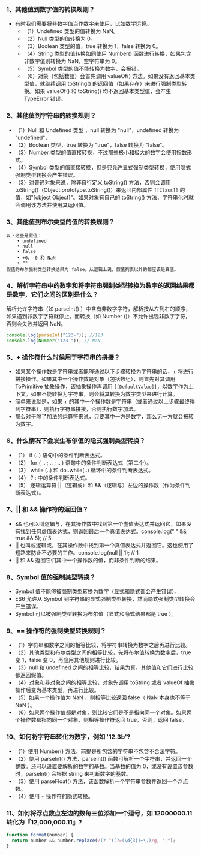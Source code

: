 ### 1、其他值到数字值的转换规则？

- 有时我们需要将非数字值当作数字来使用，比如数学运算。
  - （1）Undefined 类型的值转换为 NaN。
  - （2）Null 类型的值转换为 0。
  - （3）Boolean 类型的值，true 转换为 1，false 转换为 0。
  - （4）String 类型的值转换如同使用 Number() 函数进行转换，如果包含非数字值则转换为 NaN，空字符串为 0。
  - （5）Symbol 类型的值不能转换为数字，会报错。
  - （6）对象（包括数组）会首先调用 valueOf() 方法。如果没有返回基本类型值，就继续调用 toString() 的返回值（如果存在）来进行强制类型转换。如果 valueOf() 和 toString() 均不返回基本类型值，会产生 TypeError 错误。

### 2、其他值到字符串的转换规则？

- （1）Null 和 Undefined 类型 ，null 转换为 "null"，undefined 转换为 "undefined"，
- （2）Boolean 类型，true 转换为 "true"，false 转换为 "false"。
- （3）Number 类型的值直接转换，不过那些极小和极大的数字会使用指数形式。
- （4）Symbol 类型的值直接转换，但是只允许显式强制类型转换，使用隐式强制类型转换会产生错误。
- （3）对普通对象来说，除非自行定义 toString() 方法，否则会调用 toString()（Object.prototype.toString()）来返回内部属性 `[[Class]]` 的值，如"[object Object]"。如果对象有自己的 toString() 方法，字符串化时就会调用该方法并使用其返回值。

### 3、其他值到布尔类型的值的转换规则？

    以下这些是假值：
        • undefined
        • null
        • false
        • +0、-0 和 NaN
        • ""
    假值的布尔强制类型转换结果为 false。从逻辑上说，假值列表以外的都应该是真值。

### 4、解析字符串中的数字和将字符串强制类型转换为数字的返回结果都是数字，它们之间的区别是什么？

解析允许字符串（如 parseInt() ）中含有非数字字符，解析按从左到右的顺序，如果遇到非数字字符就停止。而转换（如 Number ()）不允许出现非数字字符，否则会失败并返回 NaN。

```js
console.log(parseInt("123-")); //123
console.log(Number("123-")); // NaN
```

### 5、+ 操作符什么时候用于字符串的拼接？

- 如果某个操作数是字符串或者能够通过以下步骤转换为字符串的话，+ 将进行拼接操作。如果其中一个操作数是对象（包括数组），则首先对其调用 ToPrimitive 抽象操作，该抽象操作再调用 `[[DefaultValue]]`，以数字作为上下文。如果不能转换为字符串，则会将其转换为数字类型来进行计算。
- 简单来说就是，如果 + 的其中一个操作数是字符串（或者通过以上步骤最终得到字符串），则执行字符串拼接，否则执行数字加法。
- 那么对于除了加法的运算符来说，只要其中一方是数字，那么另一方就会被转为数字。

### 6、什么情况下会发生布尔值的隐式强制类型转换？

- （1） if (..) 语句中的条件判断表达式。
- （2） for ( .. ; .. ; .. ) 语句中的条件判断表达式（第二个）。
- （3） while (..) 和 do..while(..) 循环中的条件判断表达式。
- （4） ? : 中的条件判断表达式。
- （5） 逻辑运算符 ||（逻辑或）和 &&（逻辑与）左边的操作数（作为条件判断表达式）。

### 7、|| 和 && 操作符的返回值？

- && 也可以叫逻辑与，在其操作数中找到第一个虚值表达式并返回它，如果没有找到任何虚值表达式，则返回最后一个真值表达式。console.log(" " && true && 5); // 5
- || 也叫或逻辑或，在其操作数中找到第一个真值表达式并返回它。这也使用了短路来防止不必要的工作。console.log(null || 1); // 1
- || 和 && 返回它们其中一个操作数的值，而非条件判断的结果。

### 8、Symbol 值的强制类型转换？

- Symbol 值不能够被强制类型转换为数字（显式和隐式都会产生错误）。
- ES6 允许从 Symbol 到字符串的显式强制类型转换，然而隐式强制类型转换会产生错误。
- Symbol 可以被强制类型转换为布尔值（显式和隐式结果都是 true ）。

### 9、== 操作符的强制类型转换规则？

- （1）字符串和数字之间的相等比较，将字符串转换为数字之后再进行比较。
- （2）其他类型和布尔类型之间的相等比较，先将布尔值转换为数字后，true 变 1，false 变 0，再应用其他规则进行比较。
- （3）null 和 undefined 之间的相等比较，结果为真。其他值和它们进行比较都返回假值。
- （4）对象和非对象之间的相等比较，对象先调用 toString 或者 valueOf 抽象操作后变为基本类型，再进行比较。
- （5）如果一个操作值为 NaN ，则相等比较返回 false（ NaN 本身也不等于 NaN ）。
- （6）如果两个操作值都是对象，则比较它们是不是指向同一个对象。如果两个操作数都指向同一个对象，则相等操作符返回 true，否则，返回 false。

### 10、如何将字符串转化为数字，例如 '12.3b'?

- （1）使用 Number() 方法，前提是所包含的字符串不包含不合法字符。
- （2）使用 parseInt() 方法，parseInt() 函数可解析一个字符串，并返回一个整数。还可以设置要解析的数字的基数。当基数的值为 0，或没有设置该参数时，parseInt() 会根据 string 来判断数字的基数。
- （3）使用 parseFloat() 方法，该函数解析一个字符串参数并返回一个浮点数。
- （4）使用 + 操作符的隐式转换。

### 11、如何将浮点数点左边的数每三位添加一个逗号，如 12000000.11 转化为『12,000,000.11』?

```js
function format(number) {
  return number && number.replace(/(?!^)(?=(\d{3})+\.)/g, ",");
}
```
